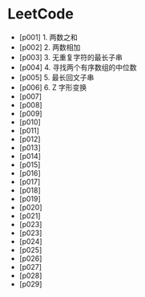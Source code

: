 # LeetCode

* [p001] 1. 两数之和
* [p002] 2. 两数相加
* [p003] 3. 无重复字符的最长子串
* [p004] 4. 寻找两个有序数组的中位数
* [p005] 5. 最长回文子串
* [p006] 6. Z 字形变换
* [p007] 
* [p008] 
* [p009] 
* [p010] 
* [p011] 
* [p012] 
* [p013] 
* [p014] 
* [p015] 
* [p016]
* [p017] 
* [p018] 
* [p019] 
* [p020] 
* [p021] 
* [p023] 
* [p023] 
* [p024] 
* [p025] 
* [p026] 
* [p027] 
* [p028] 
* [p029] 
